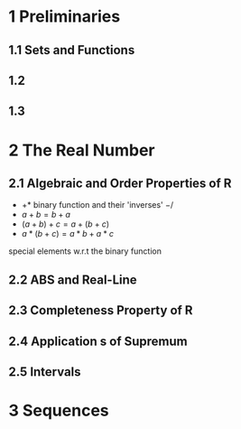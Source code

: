 # 1 Preliminaries

## 1.1 Sets and Functions
## 1.2
## 1.3

# 2 The Real Number

## 2.1 Algebraic and Order Properties of R

* $+ *$ binary function and their 'inverses' $- /$
* $a+b = b+a$
* $(a+b)+c = a+(b+c)$
* $a*(b+c) = a*b + a*c$

special elements w.r.t the binary function

## 2.2 ABS and Real-Line

## 2.3 Completeness Property of R

## 2.4 Application s of Supremum

## 2.5 Intervals

# 3 Sequences

